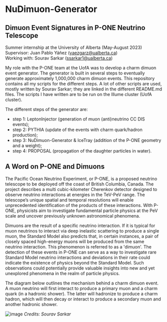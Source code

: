 # NuDimuon-Generator

## Dimuon Event Signatures in P-ONE Neutrino Telescope

Summer internship at the University of Alberta (May-August 2023)    
Supervisor: Juan Pablo Yáñez (yaezgarz@ualberta.ca)  
Working with: Sourav Sarkar (ssarkar1@ualberta.ca)

My role with the P-ONE team at the UofA was to develop a charm dimuon event generator. The generator is built in several steps to eventually generate approximately 1,000,000 charm dimuon events. This repository contains all my scripts for the different steps. A lot of other scripts are used, mostly written by Sourav Sarkar; they are linked in the different README.md files. The scripts I have written are to be run on the Illume cluster (UofA cluster).

The different steps of the generator are:
- step 1: LeptonInjector (generation of muon (anti)neutrino CC DIS events);
- step 2: PYTHIA (update of the events with charm quark/hadron production);
- step 3: NuDimuon-Generator & IceTray (addition of the P-ONE geometry and a weight);
- step 4: PROPOSAL (propagation of the daughter particles in water).

## A Word on P-ONE and Dimuons

The Pacific Ocean Neutrino Experiment, or P-ONE, is a proposed neutrino telescope to be deployed off the coast of British Columbia, Canada. The project describes a multi cubic-kilometer Cherenkov detector designed to observe neutrino interactions at energies in the TeV-PeV range. The telescope’s unique spatial and temporal resolutions will enable unprecedented identification of the products of these interactions. With P-ONE, physicists aim to investigate fundamental particle physics at the PeV scale and uncover previously unknown astronomical phenomena.

Dimuons are the result of a specific neutrino interaction. If it is typical for muon neutrinos to interact via deep inelastic scattering to produce a single muon, the Standard Model also predicts that, in certain instances, a pair of closely spaced high-energy muons will be produced from the same neutrino interaction. This phenomenon is referred to as a 'dimuon'. The detection of these events in P-ONE can serve as a way to investigate rare Standard Model neutrino interactions and deviations in their rate could indicate the existence of physics beyond the Standard Model. Such observations could potentially provide valuable insights into new and yet unexplored phenomena in the realm of particle physics.

The diagram below outlines the mechanism behind a charm dimuon event. A muon neutrino will first interact to produce a primary muon and a charm quark (in a hadronic shower). The latter will hadronize to produce a charm hadron, which will then decay or interact to produce a secondary muon and another hadronic shower.

![image](https://github.com/lallemel/NuDimuon-Generator/assets/141883492/9b330dc0-c2ee-4071-bf15-24d55518489b)
*Credits: Sourav Sarkar*
